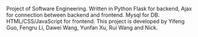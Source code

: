 Project of Software Engineering. 
Written in Python Flask for backend, Ajax for connection between backend and frontend. Mysql for DB. HTML/CSS/JavaScript for frontend.
This project is developed by Yifeng Guo, Fengru Li, Dawei Wang, Yunfan Xu, Rui Wang and Nick.
